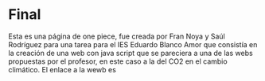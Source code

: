 # Final
Esta es una página de one piece, fue creada por Fran Noya y Saúl Rodríguez para una tarea para el IES Eduardo Blanco Amor que consistía en la creación de una web con java script que se pareciera a una de las webs propuestas por el profesor, en este caso a la del CO2 en el cambio climático. El enlace a la wewb es 
